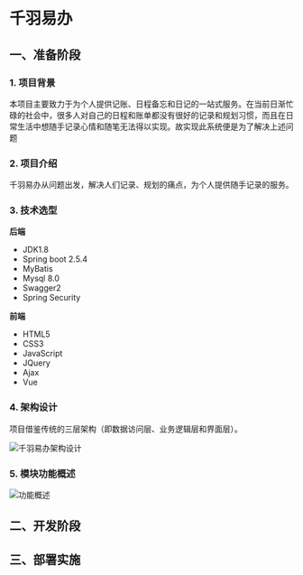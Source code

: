 # 千羽易办

## 一、准备阶段

### 1. 项目背景

本项目主要致力于为个人提供记账、日程备忘和日记的一站式服务。在当前日渐忙碌的社会中，很多人对自己的日程和账单都没有很好的记录和规划习惯，而且在日常生活中想随手记录心情和随笔无法得以实现。故实现此系统便是为了解决上述问题

### 2. 项目介绍

千羽易办从问题出发，解决人们记录、规划的痛点，为个人提供随手记录的服务。

### 3. 技术选型

**后端**

-   JDK1.8
-   Spring boot 2.5.4
-   MyBatis
-   Mysql 8.0
-   Swagger2
-   Spring Security

**前端**

-   HTML5
-   CSS3
-   JavaScript
-   JQuery
-   Ajax
-   Vue

### 4. 架构设计

项目借鉴传统的三层架构（即数据访问层、业务逻辑层和界面层）。

![千羽易办架构设计](https://gitee.com/vvwhyyy/pic/raw/master/img/202110191555658.png)

### 5. 模块功能概述

![功能概述](https://gitee.com/vvwhyyy/pic/raw/master/img/202109261743036.png)

## 二、开发阶段



## 三、部署实施

